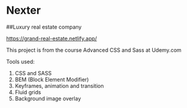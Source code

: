 # Nexter
##Luxury real estate company

https://grand-real-estate.netlify.app/

This project is from the course Advanced CSS and Sass at Udemy.com

Tools used:
1.	CSS and SASS
2.	BEM (Block Element Modifier)
3.	Keyframes, animation and transition
4.	Fluid grids
5.	Background image overlay
